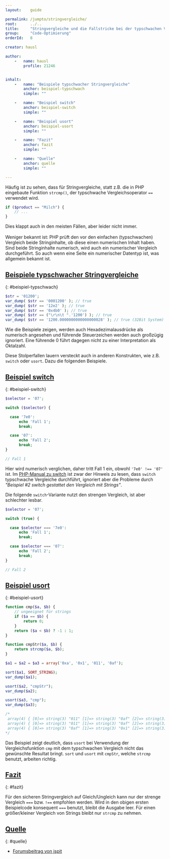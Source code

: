 ```yaml
---
layout:    guide

permalink: /jumpto/stringvergleiche/
root:      ../..
title:     "Stringvergleiche und die Fallstricke bei der typschwachen Variante"
group:     "Code-Optimierung"
orderId:   8

creator: hausl

author:
    -   name: hausl
        profile: 21246


inhalt:
    -   name: "Beispiele typschwacher Stringvergleiche"
        anchor: beispiel-typschwach
        simple: ""

    -   name: "Beispiel switch"
        anchor: beispiel-switch
        simple: ""

    -   name: "Beispiel usort"
        anchor: beispiel-usort
        simple: ""

    -   name: "Fazit"
        anchor: fazit
        simple: ""

    -   name: "Quelle"
        anchor: quelle
        simple: ""

---
```


Häufig ist zu sehen, dass für Stringvergleiche, statt z.B. die in PHP eingebaute Funktion `strcmp()`, der typschwache Vergleichsoperator `==` verwendet wird.

~~~php
if ($product == "Milch") {
    // ...
}
~~~

Dies klappt auch in den meisten Fällen, aber leider nicht immer. <br>
<br>
Weniger bekannt ist: PHP prüft den vor den einfachen (typschwachen) Vergleich beide Stringinhalte, ob diese einen numerischen Inhalt haben. Sind beide Stringinhalte numerisch, wird auch ein numerischer Vergleich durchgeführt. So auch wenn eine Seite ein numerischer Datentyp ist, was allgemein bekannt ist.


## [Beispiele typschwacher Stringvergleiche](#beispiel-typschwach)
{: #beispiel-typschwach}

~~~php
$str = '01200';
var_dump( $str == '0001200' ); // true
var_dump( $str == '12e2' ); // true
var_dump( $str == '0x4b0' ); // true
var_dump( $str == ("\r\n\t ".'1200') ); // true
var_dump( $str == '1200.0000000000000000028' ); // true (32Bit System)
~~~

Wie die Beispiele zeigen, werden auch Hexadezimalausdrücke als numerisch angesehen und führende Steuerzeichen werden auch großzügig ignoriert. Eine führende 0 führt dagegen nicht zu einer Interpretation als Oktalzahl.

Diese Stolperfallen lauern versteckt auch in anderen Konstrukten, wie z.B. `switch` oder `usort`. Dazu die folgenden Beispiele.


## [Beispiel switch](#beispiel-switch)
{: #beispiel-switch}

~~~php
$selector = '07';

switch ($selector) {

  case '7e0':
      echo 'Fall 1';
      break;

  case '07':
      echo 'Fall 2';
      break;
}

// Fall 1
~~~

Hier wird numerisch verglichen, daher tritt Fall 1 ein, obwohl `'7e0' !== '07'` ist.
Im [PHP-Manual zu switch](http://php.net/manual/de/control-structures.switch.php) ist zwar der Hinweis zu lesen, dass `switch` typschwache Vergleiche durchführt, ignoriert aber die Probleme durch *"Beispiel #2 switch gestattet den Vergleich mit Strings"*.

Die folgende `switch`-Variante nutzt den strengen Vergleich, ist aber schlechter lesbar.

~~~php
$selector = '07';

switch (true) {

  case $selector === '7e0':
      echo 'Fall 1';
      break;

  case $selector === '07':
      echo 'Fall 2';
      break;
}

// Fall 2
~~~


## [Beispiel usort](#beispiel-usort)
{: #beispiel-usort}

~~~php
function cmp($a, $b) {
    // ungeeignet für strings
    if ($a == $b) {
        return 0;
    }
    return ($a < $b) ? -1 : 1;
}

function cmpStr($a, $b) {
    return strcmp($a, $b);
}

$a1 = $a2 = $a3 = array('0xa', '0x1', '011', '0af');

sort($a1, SORT_STRING);
var_dump($a1);

usort($a2, "cmpStr");
var_dump($a2);

usort($a3, "cmp");
var_dump($a3);

/*
 array(4) { [0]=> string(3) "011" [1]=> string(3) "0af" [2]=> string(3) "0x1" [3]=> string(3) "0xa" }
 array(4) { [0]=> string(3) "011" [1]=> string(3) "0af" [2]=> string(3) "0x1" [3]=> string(3) "0xa" }
 array(4) { [0]=> string(3) "0af" [1]=> string(3) "0x1" [2]=> string(3) "0xa" [3]=> string(3) "011" }
*/
~~~

Das Beispiel zeigt deutlich, dass `usort` bei Verwendung der Vergleichsfunktion `cmp` mit dem typschwachen Vergleich nicht das gewünschte Resultat bringt. `sort` und `usort` mit `cmpStr`, welche `strcmp` benutzt, arbeiten richtig.


## [Fazit](#fazit)
{: #fazit}

Für den sicheren Stringvergleich auf Gleich/Ungleich kann nur der strenge Vergleich `===` bzw. `!==` empfohlen werden.
Wird in den obigen ersten Beispielcode konsequent `===` benutzt, bleibt die Ausgabe leer. Für einen größer/kleiner Vergleich von Strings bleibt nur `strcmp` zu nehmen.


## [Quelle](#quelle)
{: #quelle}

* [Forumsbeitrag von jspit](http://www.php.de/php-einsteiger/95512-fallstricke-bei-typeschwachen-stringvergleichen.html)
